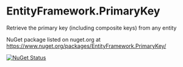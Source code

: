 # EntityFramework.PrimaryKey
Retrieve the primary key (including composite keys) from any entity

NuGet package listed on nuget.org at https://www.nuget.org/packages/EntityFramework.PrimaryKey/

[![NuGet Status](http://img.shields.io/nuget/v/EntityFramework.PrimaryKey.svg?style=flat)](https://www.nuget.org/packages/EntityFramework.PrimaryKey/)
